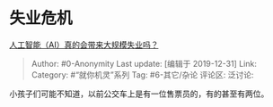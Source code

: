 # 失业危机
[人工智能（AI）真的会带来大规模失业吗？](https://www.zhihu.com/question/363804778/answer/957574469)

> Author: #0-Anonymity
> Last update: [编辑于 2019-12-31]
> Link:
> Category: #“就你机灵”系列
> Tag: #6-其它/杂论
> 评论区:
> 泛讨论:

小孩子们可能不知道，以前公交车上是有一位售票员的，有的甚至有两位。
